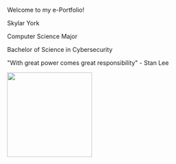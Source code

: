 Welcome to my e-Portfolio!

Skylar York

Computer Science Major

Bachelor of Science in Cybersecurity

"With great power comes great responsibility" - Stan Lee

<img src="https://github.com/SkylarYork/Skylar-York-Portfolio-2024-/assets/160919133/66c0c83a-c377-4977-b948-fa1460941e08" width="198" height="198">
